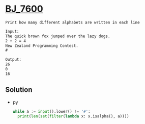 # [BJ_7600](https://acmicpc.net/problem/7600)

```en
Print how many different alphabets are written in each line
```

```txt
Input:
The quick brown fox jumped over the lazy dogs.
2 + 2 = 4
New Zealand Programming Contest.
#

Output:
26
0
16
```

## Solution

* py

  ```py
  while a := input().lower() != '#':
    print(len(set(filter(lambda x: x.isalpha(), a))))
  ```
